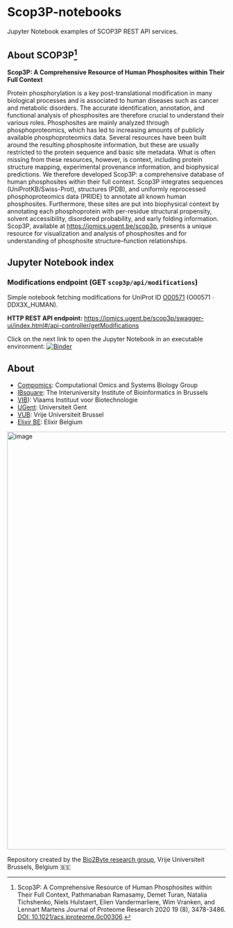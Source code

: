 # Scop3P-notebooks
Jupyter Notebook examples of SCOP3P REST API services.

## About SCOP3P[^1]

**Scop3P: A Comprehensive Resource of Human Phosphosites within Their Full Context**

Protein phosphorylation is a key post-translational modification in many biological processes and is associated to human diseases such as cancer and metabolic disorders. The accurate identification, annotation, and functional analysis of phosphosites are therefore crucial to understand their various roles. Phosphosites are mainly analyzed through phosphoproteomics, which has led to increasing amounts of publicly available phosphoproteomics data. Several resources have been built around the resulting phosphosite information, but these are usually restricted to the protein sequence and basic site metadata. What is often missing from these resources, however, is context, including protein structure mapping, experimental provenance information, and biophysical predictions. We therefore developed Scop3P: a comprehensive database of human phosphosites within their full context. Scop3P integrates sequences (UniProtKB/Swiss-Prot), structures (PDB), and uniformly reprocessed phosphoproteomics data (PRIDE) to annotate all known human phosphosites. Furthermore, these sites are put into biophysical context by annotating each phosphoprotein with per-residue structural propensity, solvent accessibility, disordered probability, and early folding information. Scop3P, available at https://iomics.ugent.be/scop3p, presents a unique resource for visualization and analysis of phosphosites and for understanding of phosphosite structure–function relationships.

[^1]: Scop3P: A Comprehensive Resource of Human Phosphosites within Their Full Context, Pathmanaban Ramasamy, Demet Turan, Natalia Tichshenko, Niels Hulstaert, Elien Vandermarliere, Wim Vranken, and Lennart Martens
Journal of Proteome Research 2020 19 (8), 3478-3486. [DOI: 10.1021/acs.jproteome.0c00306](10.1021/acs.jproteome.0c00306).

## Jupyter Notebook index

### Modifications endpoint (GET `scop3p/api/modifications`)
Simple notebook fetching modifications for UniProt ID [O00571](https://www.uniprot.org/uniprotkb/O00571/entry) (O00571 · DDX3X_HUMAN).

**HTTP REST API endpoint:** https://iomics.ugent.be/scop3p/swagger-ui/index.html#/api-controller/getModifications

Click on the next link to open the Jupyter Notebook in an executable environment:
[![Binder](https://mybinder.org/badge_logo.svg)](https://mybinder.org/v2/gh/Bio2Byte/Scop3P-notebooks/main?labpath=Scop3P_+O00571.ipynb)

## About

- [Compomics](https://www.compomics.com): Computational Omics and Systems Biology Group
- [IBsquare](https://ibsquare.be): The Interuniversity Institute of Bioinformatics in Brussels
- [VIB](https://vib.be/en)): Vlaams Instituut voor Biotechnologie
- [UGent](https://www.ugent.be): Universiteit Gent
- [VUB](https://vub.be): Vrije Universiteit Brussel
- [Elixir BE](https://www.elixir-belgium.org): Elixir Belgium

<img width="962" alt="image" src="https://github.com/Bio2Byte/Scop3P-notebooks/assets/1646576/e2348f29-6b9b-4d0c-bbb4-1d309d34e46f">

Repository created by the [Bio2Byte research group](https://bio2byte.be), Vrije Universiteit Brussels, Belgium :belgium:
